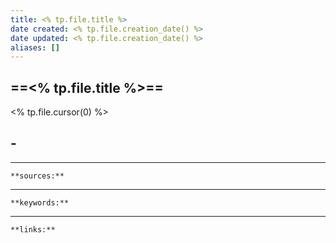 ```yaml
---
title: <% tp.file.title %>
date created: <% tp.file.creation_date() %>
date updated: <% tp.file.creation_date() %>
aliases: []
---
```


## ==<% tp.file.title %>==

<% tp.file.cursor(0) %>

## -

---
`**sources:**`

---
`**keywords:**`

---
`**links:**`


